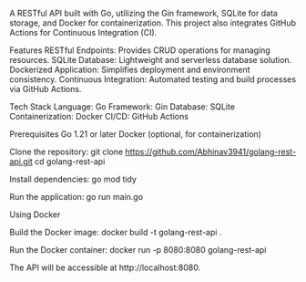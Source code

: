 A RESTful API built with Go, utilizing the Gin framework, SQLite for data storage, and Docker for containerization. This project also integrates GitHub Actions for Continuous Integration (CI).

Features
RESTful Endpoints: Provides CRUD operations for managing resources.
SQLite Database: Lightweight and serverless database solution.
Dockerized Application: Simplifies deployment and environment consistency.
Continuous Integration: Automated testing and build processes via GitHub Actions.




Tech Stack
Language: Go
Framework: Gin
Database: SQLite
Containerization: Docker
CI/CD: GitHub Actions


Prerequisites
Go 1.21 or later
Docker (optional, for containerization)


Clone the repository:
git clone https://github.com/Abhinav3941/golang-rest-api.git
cd golang-rest-api



Install dependencies:
go mod tidy


Run the application:
go run main.go


Using Docker

Build the Docker image:
docker build -t golang-rest-api .

Run the Docker container:
docker run -p 8080:8080 golang-rest-api


The API will be accessible at http://localhost:8080.

